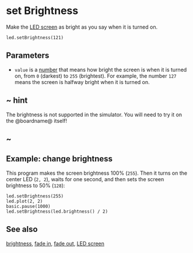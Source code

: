 # set Brightness

Make the [LED screen](/device/screen) as bright as you say when it is
turned on.

```sig
led.setBrightness(121)
```

## Parameters

* ``value`` is a [number](/types/number) that means how
  bright the screen is when it is turned on, from `0` (darkest) to
  `255` (brightest). For example, the number `127` means the screen is
  halfway bright when it is turned on.

## ~ hint

The brightness is not supported in the simulator. You will need to try it on the @boardname@ itself!

## ~

## Example: change brightness

This program makes the screen brightness 100% (`255`).  Then it turns on
the center LED (`2, 2`), waits for one second, and then sets the screen
brightness to 50% (`128`):

```blocks
led.setBrightness(255)
led.plot(2, 2)
basic.pause(1000)
led.setBrightness(led.brightness() / 2)
```

## See also

[brightness](/reference/led/brightness), [fade in](/reference/led/fade-in), [fade out](/reference/led/fade-out), [LED screen](/device/screen)
